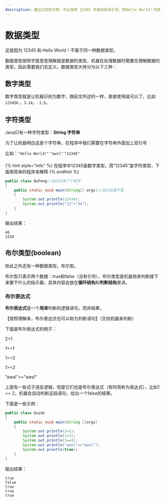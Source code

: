 ```yaml
---
description: 通过之前的示例，可以发现 12345 外面没有双引号，而Hello World！外面加了双引号，这是为什么呢？
---
```


# 数据类型

这是因为 12345 和 Hello World！不属于同一种数据类型。

数据类型按照字面意思理解就是数据的类型，机器在处理数据时需要先理解数据的类型，因此需要我们去定义。数据类型大体分为以下三种：

## **数字类型**

数字类型就是让机器识别为数字，跟前文所述的一样，直接使用就可以了。比如 `123456` ，`3.14`，`-1.5`。

## **字符类型**

Java只有一种字符类型：**String 字符串**

为了让机器明白这是个字符串，在程序中我们需要在字符串外面加上双引号

比如：`"Hello World!"` `"awsl"` `"12345"`

#### 

{% hint style="info" %}
在程序中12345是数字类型，而“12345”是字符类型，下面用简单的程序来解释
{% endhint %}

```java
public class QuFeng//这行又改了个名字
{
    public static void main(String[] args)//这行还是不变
    {
        System.out.println(12+34);
        System.out.println("12"+"34");
    }
}
```

输出结果：

```text
46
1234
```



## 布尔类型\(boolean\)

除此之外还有一种数据类型，布尔型。

布尔型只表示两个数据：true和false（没有引号），布尔类型是机器用来判断接下来要干什么的指示器，具体内容会放在**循环结构**和**判断结构**里讲。

### **布尔表达式**

**布尔表达式**是一个**用来**判断的逻辑语句，而非结果。

【按照理解来，布尔表达式也可以称为判断语句】（交给机器来判断）

下面是布尔表达式的例子：

2&gt;1

1==1

1==2

1&gt;=2

”awsl"=="awsl"

上面有一些式子违反逻辑，但是它们也是布尔表达式（有时简称为表达式），比如1 == 2，机器会自动判断这段语句，给出一个false的结果。



下面是一些示例：

```java
public class Guide
{
    public static void main(String []args)
    {
        System.out.println(2>1);
        System.out.println(1>2);
        System.out.println(3==3);
        System.out.println("awsl"=="awsl");
        System.out.pruntln(true);
    }
} 
```

输出结果：

```text
true
false
true
true
true
```

